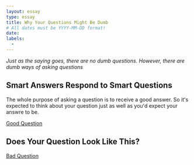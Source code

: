 ```yaml
---
layout: essay
type: essay
title: Why Your Questions Might Be Dumb
# All dates must be YYYY-MM-DD format!
date: 
labels:
  - 
---
```

*Just as the saying goes, there are no dumb questions. However, there are dumb ways of asking questions*

## Smart Answers Respond to Smart Questions

The whole purpose of asking a question is to receive a good answer. So itʻs expected to think about your question just as well as youʻd expect your answre to be.

<a href="https://stackoverflow.com/questions/37018613/how-to-have-the-foreach-loop-to-wait-for-http-get-to-complete-before-moving-on">Good Question</a>

## Does Your Question Look Like This?

<a href="https://stackoverflow.com/questions/35318513/if-user-disable-cookies-my-project-session-stop-working?noredirect=1&lq=1">Bad Question</a>


